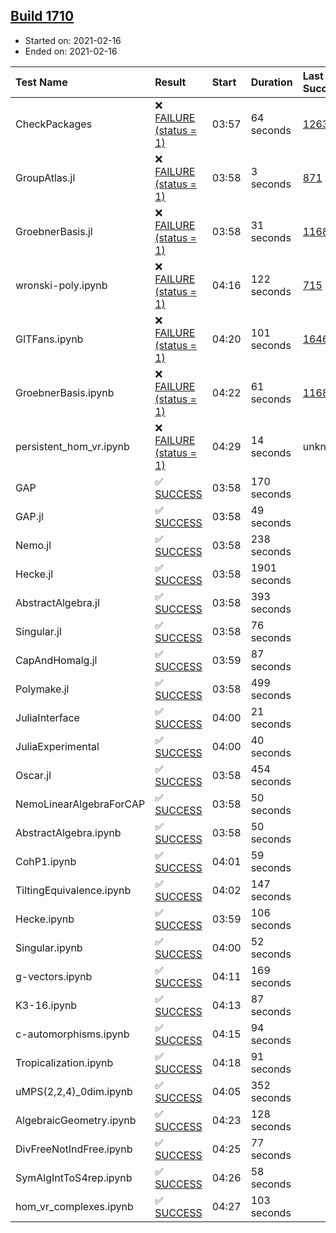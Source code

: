 ## [Build 1710](https://oscarci.mathematik.uni-kl.de/job/oscar-stable/1710/)

* Started on: 2021-02-16
* Ended on: 2021-02-16

| Test Name    | Result | Start | Duration | Last Success | First Failure |
|:-------------|:-------|:------|:---------|:-------------|:--------------|
| CheckPackages | ❌ [FAILURE (status = 1)](https://oscarci.mathematik.uni-kl.de/job/oscar-stable/1710/artifact/logs/build-1710/CheckPackages.log) | 03:57 | 64 seconds | [1263](https://oscarci.mathematik.uni-kl.de/job/oscar-stable/1263/) | [1264](https://oscarci.mathematik.uni-kl.de/job/oscar-stable/1264/) |
| GroupAtlas.jl | ❌ [FAILURE (status = 1)](https://oscarci.mathematik.uni-kl.de/job/oscar-stable/1710/artifact/logs/build-1710/GroupAtlas.jl.log) | 03:58 | 3 seconds | [871](https://oscarci.mathematik.uni-kl.de/job/oscar-stable/871/) | [872](https://oscarci.mathematik.uni-kl.de/job/oscar-stable/872/) |
| GroebnerBasis.jl | ❌ [FAILURE (status = 1)](https://oscarci.mathematik.uni-kl.de/job/oscar-stable/1710/artifact/logs/build-1710/GroebnerBasis.jl.log) | 03:58 | 31 seconds | [1168](https://oscarci.mathematik.uni-kl.de/job/oscar-stable/1168/) | [1169](https://oscarci.mathematik.uni-kl.de/job/oscar-stable/1169/) |
| wronski-poly.ipynb | ❌ [FAILURE (status = 1)](https://oscarci.mathematik.uni-kl.de/job/oscar-stable/1710/artifact/logs/build-1710/wronski-poly.ipynb.log) | 04:16 | 122 seconds | [715](https://oscarci.mathematik.uni-kl.de/job/oscar-stable/715/) | [716](https://oscarci.mathematik.uni-kl.de/job/oscar-stable/716/) |
| GITFans.ipynb | ❌ [FAILURE (status = 1)](https://oscarci.mathematik.uni-kl.de/job/oscar-stable/1710/artifact/logs/build-1710/GITFans.ipynb.log) | 04:20 | 101 seconds | [1646](https://oscarci.mathematik.uni-kl.de/job/oscar-stable/1646/) | [1647](https://oscarci.mathematik.uni-kl.de/job/oscar-stable/1647/) |
| GroebnerBasis.ipynb | ❌ [FAILURE (status = 1)](https://oscarci.mathematik.uni-kl.de/job/oscar-stable/1710/artifact/logs/build-1710/GroebnerBasis.ipynb.log) | 04:22 | 61 seconds | [1168](https://oscarci.mathematik.uni-kl.de/job/oscar-stable/1168/) | [1169](https://oscarci.mathematik.uni-kl.de/job/oscar-stable/1169/) |
| persistent_hom_vr.ipynb | ❌ [FAILURE (status = 1)](https://oscarci.mathematik.uni-kl.de/job/oscar-stable/1710/artifact/logs/build-1710/persistent_hom_vr.ipynb.log) | 04:29 | 14 seconds | unknown | unknown |
| GAP | ✅ [SUCCESS](https://oscarci.mathematik.uni-kl.de/job/oscar-stable/1710/artifact/logs/build-1710/GAP.log) | 03:58 | 170 seconds |  |  |
| GAP.jl | ✅ [SUCCESS](https://oscarci.mathematik.uni-kl.de/job/oscar-stable/1710/artifact/logs/build-1710/GAP.jl.log) | 03:58 | 49 seconds |  |  |
| Nemo.jl | ✅ [SUCCESS](https://oscarci.mathematik.uni-kl.de/job/oscar-stable/1710/artifact/logs/build-1710/Nemo.jl.log) | 03:58 | 238 seconds |  |  |
| Hecke.jl | ✅ [SUCCESS](https://oscarci.mathematik.uni-kl.de/job/oscar-stable/1710/artifact/logs/build-1710/Hecke.jl.log) | 03:58 | 1901 seconds |  |  |
| AbstractAlgebra.jl | ✅ [SUCCESS](https://oscarci.mathematik.uni-kl.de/job/oscar-stable/1710/artifact/logs/build-1710/AbstractAlgebra.jl.log) | 03:58 | 393 seconds |  |  |
| Singular.jl | ✅ [SUCCESS](https://oscarci.mathematik.uni-kl.de/job/oscar-stable/1710/artifact/logs/build-1710/Singular.jl.log) | 03:58 | 76 seconds |  |  |
| CapAndHomalg.jl | ✅ [SUCCESS](https://oscarci.mathematik.uni-kl.de/job/oscar-stable/1710/artifact/logs/build-1710/CapAndHomalg.jl.log) | 03:59 | 87 seconds |  |  |
| Polymake.jl | ✅ [SUCCESS](https://oscarci.mathematik.uni-kl.de/job/oscar-stable/1710/artifact/logs/build-1710/Polymake.jl.log) | 03:58 | 499 seconds |  |  |
| JuliaInterface | ✅ [SUCCESS](https://oscarci.mathematik.uni-kl.de/job/oscar-stable/1710/artifact/logs/build-1710/JuliaInterface.log) | 04:00 | 21 seconds |  |  |
| JuliaExperimental | ✅ [SUCCESS](https://oscarci.mathematik.uni-kl.de/job/oscar-stable/1710/artifact/logs/build-1710/JuliaExperimental.log) | 04:00 | 40 seconds |  |  |
| Oscar.jl | ✅ [SUCCESS](https://oscarci.mathematik.uni-kl.de/job/oscar-stable/1710/artifact/logs/build-1710/Oscar.jl.log) | 03:58 | 454 seconds |  |  |
| NemoLinearAlgebraForCAP | ✅ [SUCCESS](https://oscarci.mathematik.uni-kl.de/job/oscar-stable/1710/artifact/logs/build-1710/NemoLinearAlgebraForCAP.log) | 03:58 | 50 seconds |  |  |
| AbstractAlgebra.ipynb | ✅ [SUCCESS](https://oscarci.mathematik.uni-kl.de/job/oscar-stable/1710/artifact/logs/build-1710/AbstractAlgebra.ipynb.log) | 03:58 | 50 seconds |  |  |
| CohP1.ipynb | ✅ [SUCCESS](https://oscarci.mathematik.uni-kl.de/job/oscar-stable/1710/artifact/logs/build-1710/CohP1.ipynb.log) | 04:01 | 59 seconds |  |  |
| TiltingEquivalence.ipynb | ✅ [SUCCESS](https://oscarci.mathematik.uni-kl.de/job/oscar-stable/1710/artifact/logs/build-1710/TiltingEquivalence.ipynb.log) | 04:02 | 147 seconds |  |  |
| Hecke.ipynb | ✅ [SUCCESS](https://oscarci.mathematik.uni-kl.de/job/oscar-stable/1710/artifact/logs/build-1710/Hecke.ipynb.log) | 03:59 | 106 seconds |  |  |
| Singular.ipynb | ✅ [SUCCESS](https://oscarci.mathematik.uni-kl.de/job/oscar-stable/1710/artifact/logs/build-1710/Singular.ipynb.log) | 04:00 | 52 seconds |  |  |
| g-vectors.ipynb | ✅ [SUCCESS](https://oscarci.mathematik.uni-kl.de/job/oscar-stable/1710/artifact/logs/build-1710/g-vectors.ipynb.log) | 04:11 | 169 seconds |  |  |
| K3-16.ipynb | ✅ [SUCCESS](https://oscarci.mathematik.uni-kl.de/job/oscar-stable/1710/artifact/logs/build-1710/K3-16.ipynb.log) | 04:13 | 87 seconds |  |  |
| c-automorphisms.ipynb | ✅ [SUCCESS](https://oscarci.mathematik.uni-kl.de/job/oscar-stable/1710/artifact/logs/build-1710/c-automorphisms.ipynb.log) | 04:15 | 94 seconds |  |  |
| Tropicalization.ipynb | ✅ [SUCCESS](https://oscarci.mathematik.uni-kl.de/job/oscar-stable/1710/artifact/logs/build-1710/Tropicalization.ipynb.log) | 04:18 | 91 seconds |  |  |
| uMPS(2,2,4)_0dim.ipynb | ✅ [SUCCESS](https://oscarci.mathematik.uni-kl.de/job/oscar-stable/1710/artifact/logs/build-1710/uMPS-2-2-4-_0dim.ipynb.log) | 04:05 | 352 seconds |  |  |
| AlgebraicGeometry.ipynb | ✅ [SUCCESS](https://oscarci.mathematik.uni-kl.de/job/oscar-stable/1710/artifact/logs/build-1710/AlgebraicGeometry.ipynb.log) | 04:23 | 128 seconds |  |  |
| DivFreeNotIndFree.ipynb | ✅ [SUCCESS](https://oscarci.mathematik.uni-kl.de/job/oscar-stable/1710/artifact/logs/build-1710/DivFreeNotIndFree.ipynb.log) | 04:25 | 77 seconds |  |  |
| SymAlgIntToS4rep.ipynb | ✅ [SUCCESS](https://oscarci.mathematik.uni-kl.de/job/oscar-stable/1710/artifact/logs/build-1710/SymAlgIntToS4rep.ipynb.log) | 04:26 | 58 seconds |  |  |
| hom_vr_complexes.ipynb | ✅ [SUCCESS](https://oscarci.mathematik.uni-kl.de/job/oscar-stable/1710/artifact/logs/build-1710/hom_vr_complexes.ipynb.log) | 04:27 | 103 seconds |  |  |
